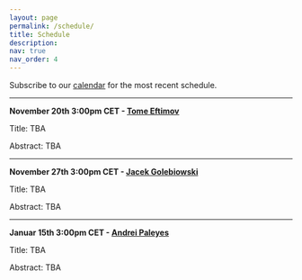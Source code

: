 ```yaml
---
layout: page
permalink: /schedule/
title: Schedule
description: 
nav: true
nav_order: 4
---
```



Subscribe to our [calendar](https://calendar.google.com/calendar/u/2?cid=YXV0b21sc2VtaW5hckBnbWFpbC5jb20) for the most recent schedule.

---------


**November 20th 3:00pm CET - [Tome Eftimov]()**

Title: TBA

Abstract: TBA

---------

**November 27th 3:00pm CET - [Jacek Golebiowski](https://www.linkedin.com/in/jacek-golebiowski)**

Title: TBA

Abstract: TBA

---------

**Januar 15th 3:00pm CET - [Andrei Paleyes](https://paleyes.info/)**

Title: TBA

Abstract: TBA



